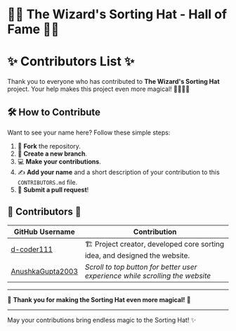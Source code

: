 # 🧙‍♂️ The Wizard's Sorting Hat - Hall of Fame 🧙‍♀️

# ✨ Contributors List ✨

Thank you to everyone who has contributed to **The Wizard's Sorting Hat** project. Your help makes this project even more magical! 🧙‍♂️🧙‍♀️

## 🛠️ How to Contribute

Want to see your name here? Follow these simple steps:

1. 🍴 **Fork** the repository.
2. 🌿 **Create a new branch**.
3. 💻 **Make your contributions**.
4. ✍️ **Add your name** and a short description of your contribution to this `CONTRIBUTORS.md` file.
5. 🔄 **Submit a pull request**!

## 🌟 Contributors 🌟

| GitHub Username | Contribution |
|-----------------|--------------|
| [d-coder111](https://github.com/d-coder111) | 🏗️ Project creator, developed core sorting idea, and designed the website. |
| [AnushkaGupta2003](https://github.com/AnushkaGupta2003) | _Scroll to top button for better user experience while scrolling the website_ |

---

🌟 **Thank you for making the Sorting Hat even more magical!** 💖

---

May your contributions bring endless magic to the Sorting Hat! ✨
